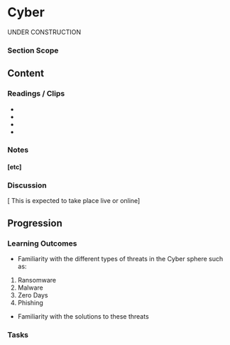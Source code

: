 # Cyber    
UNDER CONSTRUCTION  
### Section Scope  
## Content  
### Readings / Clips  
- []()
- []()
- []()
- []()
### Notes  
#### [etc]  
### Discussion  
[ This is expected to take place live or online]
## Progression  
### Learning Outcomes  
- Familiarity with the different types of threats in the Cyber sphere such as:
1. Ransomware
2. Malware
3. Zero Days
4. Phishing
- Familiarity with the solutions to these threats
### Tasks  


  

